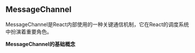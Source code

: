 ## MessageChannel

MessageChannel是React内部使用的一种关键通信机制，它在React的调度系统中扮演着重要角色。

**MessageChannel的基础概念**
